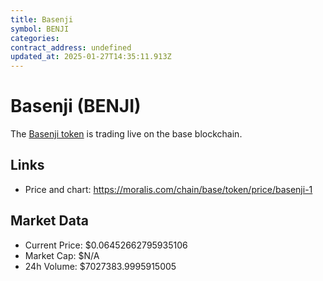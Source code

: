 ```yaml
---
title: Basenji
symbol: BENJI
categories: 
contract_address: undefined
updated_at: 2025-01-27T14:35:11.913Z
---
```


# Basenji (BENJI)
The [Basenji token](https://moralis.com/chain/base/token/price/basenji-1) is trading live on the base blockchain.

## Links
- Price and chart: https://moralis.com/chain/base/token/price/basenji-1

## Market Data
- Current Price: $0.06452662795935106
- Market Cap: $N/A
- 24h Volume: $7027383.9995915005

